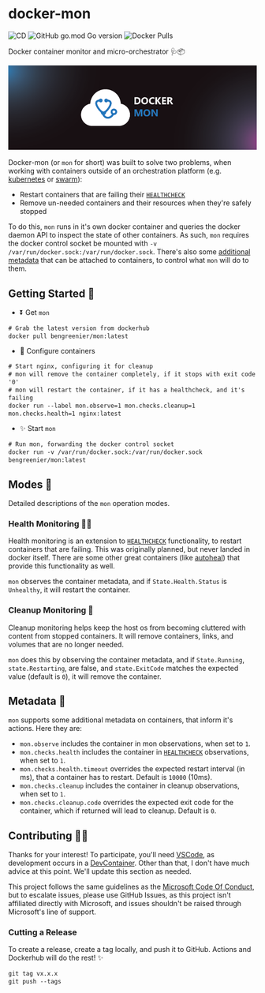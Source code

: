 # docker-mon

![CD](https://github.com/bengreenier/docker-mon/workflows/CD/badge.svg)
![GitHub go.mod Go version](https://img.shields.io/github/go-mod/go-version/bengreenier/docker-mod)
![Docker Pulls](https://img.shields.io/docker/pulls/bengreenier/mon)

Docker container monitor and micro-orchestrator 🩺📦

![Header image](./.github/header.png)

Docker-mon (or `mon` for short) was built to solve two problems, when working with containers outside of an orchestration platform (e.g. [kubernetes](https://kubernetes.io/) or [swarm](https://docs.docker.com/engine/swarm/)):

- Restart containers that are failing their [`HEALTHCHECK`](https://docs.docker.com/engine/reference/builder/#healthcheck)
- Remove un-needed containers and their resources when they're safely stopped

To do this, `mon` runs in it's own docker container and queries the docker daemon API to inspect the state of other containers. As such, `mon` requires the docker control socket be mounted with `-v /var/run/docker.sock:/var/run/docker.sock`. There's also some [additional metadata](#metadata) that can be attached to containers, to control what `mon` will do to them. 

## Getting Started 🚀

- ⏬ Get `mon`
```
# Grab the latest version from dockerhub
docker pull bengreenier/mon:latest
```
- 📝 Configure containers
```
# Start nginx, configuring it for cleanup
# mon will remove the container completely, if it stops with exit code '0'
# mon will restart the container, if it has a healthcheck, and it's failing
docker run --label mon.observe=1 mon.checks.cleanup=1 mon.checks.health=1 nginx:latest
```
- ✨ Start `mon`
```
# Run mon, forwarding the docker control socket
docker run -v /var/run/docker.sock:/var/run/docker.sock bengreenier/mon:latest
```

## Modes 📖

Detailed descriptions of the `mon` operation modes.

### Health Monitoring 👩‍⚕️

Health monitoring is an extension to [`HEALTHCHECK`](https://docs.docker.com/engine/reference/builder/#healthcheck) functionality, to restart containers that are failing. This was originally planned, but never landed in docker itself. There are some other great containers (like [autoheal](https://github.com/willfarrell/docker-autoheal)) that provide this functionality as well.

`mon` observes the container metadata, and if `State.Health.Status` is `Unhealthy`, it will restart the container.

### Cleanup Monitoring 🧼

Cleanup monitoring helps keep the host os from becoming cluttered with content from stopped containers. It will remove containers, links, and volumes that are no longer needed.

`mon` does this by observing the container metadata, and if `State.Running`, `state.Restarting`, are false, and `state.ExitCode` matches the expected value (default is `0`), it will remove the container. 

## Metadata 🧬

`mon` supports some additional metadata on containers, that inform it's actions. Here they are:

- `mon.observe` includes the container in mon observations, when set to `1`.
- `mon.checks.health` includes the container in [`HEALTHCHECK`](https://docs.docker.com/engine/reference/builder/#healthcheck) observations, when set to `1`.
- `mon.checks.health.timeout` overrides the expected restart interval (in ms), that a container has to restart. Default is `10000` (10ms).
- `mon.checks.cleanup` includes the container in cleanup observations, when set to `1`.
- `mon.checks.cleanup.code` overrides the expected exit code for the container, which if returned will lead to cleanup. Default is `0`.

## Contributing 👩‍💻

Thanks for your interest! To participate, you'll need [VSCode](https://code.visualstudio.com/), as development occurs in a [DevContainer](https://code.visualstudio.com/docs/remote/containers). Other than that, I don't have much advice at this point. We'll update this section as needed. 

This project follows the same guidelines as the [Microsoft Code Of Conduct](https://opensource.microsoft.com/codeofconduct/), but to escalate issues, please use GitHub Issues, as this project isn't affiliated directly with Microsoft, and issues shouldn't be raised through Microsoft's line of support.

### Cutting a Release

To create a release, create a tag locally, and push it to GitHub. Actions and Dockerhub will do the rest! ✨

```
git tag vx.x.x
git push --tags
```
